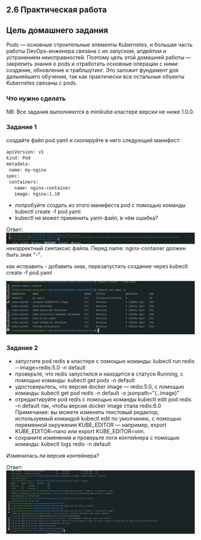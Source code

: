 ## 2.6 Практическая работа

[](https://go.skillbox.ru/education/course/devops-kubernetes/a5ac13fe-5051-4023-a14b-c26c752e77ab)

## Цель домашнего задания

Pods — основные строительные элементы Kubernetes, и большая часть работы DevOps-инженера связана с их запуском, апдейтом и устранением неисправностей. Поэтому цель этой домашней работы — закрепить знания о pods и отработать основные операции с ними: создание, обновление и траблшутинг. Это заложит фундамент для дальнейшего обучения, так как практически все остальные объекты Kubernetes связаны с pods.

### Что нужно сделать

NB: Все задания выполняются в minikube кластере версии не ниже 1.0.0.

### Задание 1

создайте файл pod.yaml и скопируйте в него следующий манифест:

```
apiVersion: v1
kind: Pod
metadata:
 name: my-nginx
spec:
 containers:
   name: nginx-container
   image: nginx:1.10
```

* попробуйте создать из этого манифеста pod с помощью команды kubectl create -f pod.yaml
* kubectl не может применить yaml-файл, в чём ошибка?

Ответ:
![1.png](1.png)
некорректный синтаксис файла. Перед  name: nginx-container должен быть знак "-".

как исправить - добавить знак, перезапустить создание через kubectl create -f pod.yaml

![2.png](2.png)


### Задание 2

* запустите pod redis в кластере с помощью команды: kubectl run redis --image=redis:5.0 -n default
* проверьте, что redis запустился и находится в статусе Running, с помощью команды: kubectl get pods -n default
* удостоверьтесь, что версия docker image — redis:5.0, с помощью команды: kubectl get pod redis -n default -o jsonpath=”{..image}”
* отредактируйте pod redis с помощью команды kubectl edit pod redis -n default так, чтобы версия docker image стала redis:6.0
  Примечание: вы можете изменять текстовый редактор, используемый командой kubectl edit по умолчанию, с помощью переменной окружения KUBE_EDITOR — например, export KUBE_EDITOR=nano или export KUBE_EDITOR=vim.
* сохраните изменения и проверьте логи контейнера с помощью команды: kubectl logs redis -n default

Изменилась ли версия контейнера?

Ответ:
![3.png](3.png)
